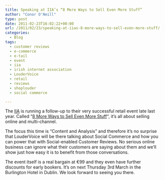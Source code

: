 ```yaml
---
title: Speaking at IIA’s “8 More Ways to Sell Even More Stuff”
author: "Conor O'Neill"
type: post
date: 2011-02-23T16:02:22+00:00
url: /2011/02/23/speaking-at-iias-8-more-ways-to-sell-even-more-stuff/
categories:
  - Blog
tags:
  - customer reviews
  - e-commerce
  - e-tail
  - event
  - iia
  - irish internet association
  - LouderVoice
  - retail
  - reviews
  - shoplouder
  - social commerce

---
```

The [IIA][1] is running a follow-up to their very successful retail event late last year. Called &#8220;[8 More Ways to Sell Even More Stuff][2]&#8220;, it&#8217;s all about selling online and multi-channel. 

The focus this time is &#8220;Content and Analysis&#8221; and therefore it&#8217;s no surprise that LouderVoice will be there talking about Social Commerce and how you can power that with Social-enabled Customer Reviews. No serious online business can ignore what their customers are saying about them and we&#8217;ll show just how easy it is to benefit from those conversations.

The event itself is a real bargain at €99 and they even have further discounts for early bookers. It&#8217;s on next Thursday 3rd March in the Burlington Hotel in Dublin. We look forward to seeing you there.

 [1]: http://www.iia.ie/
 [2]: http://www.iia.ie/events/event/316/8-more-ways-to-sell-even-more-stuff/